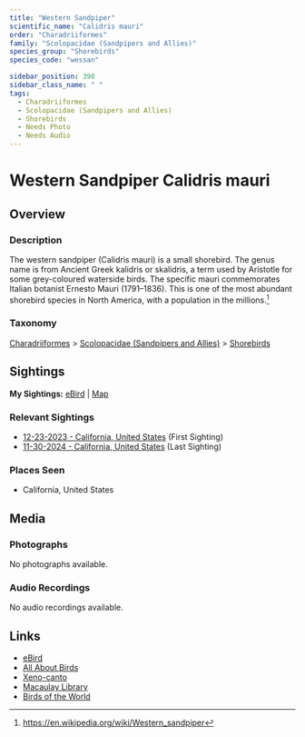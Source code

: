 ```yaml
---
title: "Western Sandpiper"
scientific_name: "Calidris mauri"
order: "Charadriiformes"
family: "Scolopacidae (Sandpipers and Allies)"
species_group: "Shorebirds"
species_code: "wessan"

sidebar_position: 398
sidebar_class_name: " "
tags: 
  - Charadriiformes
  - Scolopacidae (Sandpipers and Allies)
  - Shorebirds
  - Needs Photo
  - Needs Audio
---
```


# Western Sandpiper <span className='sci_name'>Calidris mauri</span>

## Overview

### Description
The western sandpiper (Calidris mauri) is a small shorebird. The genus name is from Ancient Greek kalidris or skalidris, a term used by Aristotle for some grey-coloured waterside birds. The specific mauri commemorates Italian botanist Ernesto Mauri (1791–1836).
This is one of the most abundant shorebird species in North America, with a population in the millions.[^1]

[^1]: https://en.wikipedia.org/wiki/Western_sandpiper

### Taxonomy
[Charadriiformes](/tags/charadriiformes) > [Scolopacidae (Sandpipers and Allies)](/tags/scolopacidae-sandpipers-and-allies) > [Shorebirds](/tags/shorebirds)


## Sightings

**My Sightings:** [eBird](https://ebird.org/lifelist?r=world&time=life&spp=wessan) | [Map](/map?species_code=wessan)

### Relevant Sightings

* [12-23-2023 - California, United States](https://ebird.org/checklist/S157058117) (First Sighting)
* [11-30-2024 - California, United States](https://ebird.org/checklist/S204074627) (Last Sighting)

### Places Seen

* California, United States



## Media
### Photographs
No photographs available.

### Audio Recordings
No audio recordings available.

## Links
* [eBird](https://ebird.org/species/wessan) 
* [All About Birds](https://www.allaboutbirds.org/guide/wessan) 
* [Xeno-canto](https://www.xeno-canto.org/species/calidris-mauri) 
* [Macaulay Library](https://search.macaulaylibrary.org/catalog?taxonCode=wessan&sort=rating_rank_desc)
* [Birds of the World](https://birdsoftheworld.org/bow/species/wessan)
